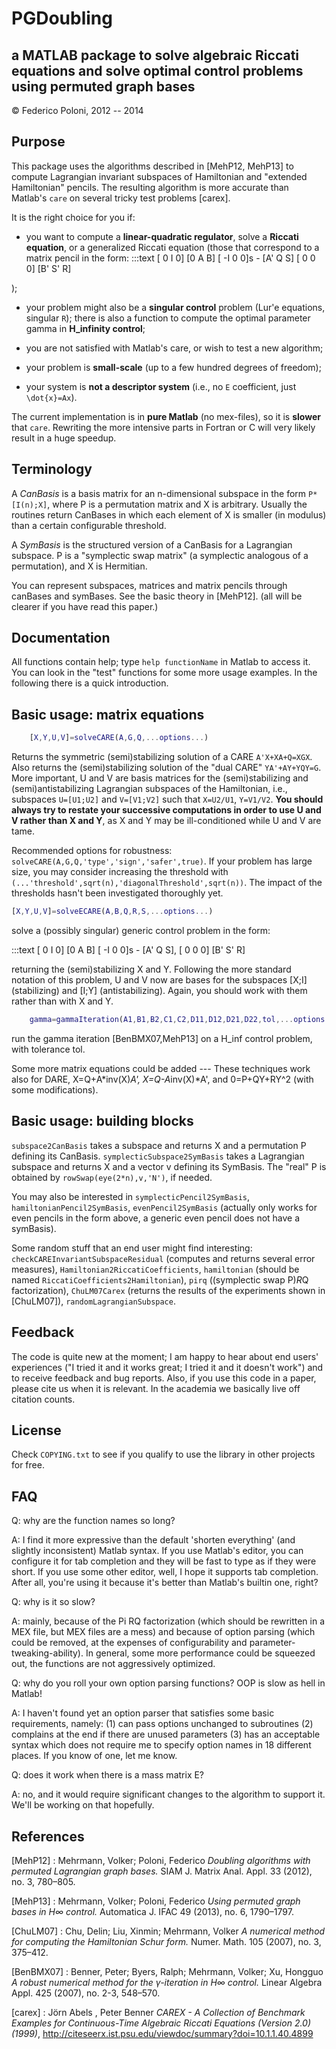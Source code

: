 PGDoubling
====
a MATLAB package to solve algebraic Riccati equations and solve optimal control problems using permuted graph bases
------

&copy; Federico Poloni, 2012 -- 2014

Purpose
------

This package uses the algorithms described in [MehP12, MehP13] to
compute Lagrangian invariant subspaces of Hamiltonian and "extended
Hamiltonian" pencils. The resulting algorithm is more accurate than
Matlab's `care` on several tricky test problems [carex].

It is the right choice for you if: 

* you want to compute a
**linear-quadratic regulator**, solve a **Riccati equation**, or a
generalized Riccati equation (those that correspond to a matrix pencil
in the form:
:::text
    [ 0  I 0]    [0  A  B]
    [ -I 0 0]s - [A' Q  S]
    [ 0  0 0]    [B' S' R]

); 

* your problem might also be a **singular control** problem (Lur'e
equations, singular `R`); there is also a function to compute the
optimal parameter gamma in **H\_infinity control**; 

* you are not
satisfied with Matlab's care, or wish to test a new algorithm; 

* your problem is **small-scale** (up to a few hundred degrees of freedom); 

* your system is **not a descriptor system** (i.e., no `E` coefficient,
just `\dot{x}=Ax`).

The current implementation is in **pure Matlab** (no mex-files), so it
is **slower** that `care`. Rewriting the more intensive parts in Fortran
or C will very likely result in a huge speedup.

Terminology
------

A *CanBasis* is a basis matrix for an n-dimensional subspace in the form
`P*[I(n);X]`, where P is a permutation matrix and X is arbitrary.
Usually the routines return CanBases in which each element of X is
smaller (in modulus) than a certain configurable threshold.

A *SymBasis* is the structured version of a CanBasis for a Lagrangian
subspace. P is a "symplectic swap matrix" (a symplectic analogous of a
permutation), and X is Hermitian.

You can represent subspaces, matrices and matrix pencils through
canBases and symBases. See the basic theory in [MehP12]. (all will be
clearer if you have read this paper.)

Documentation
------

All functions contain help; type `help functionName` in Matlab to access
it. You can look in the "test" functions for some more usage examples.
In the following there is a quick introduction.

Basic usage: matrix equations
------

```matlab
    [X,Y,U,V]=solveCARE(A,G,Q,...options...)
```
Returns the symmetric (semi)stabilizing solution of a CARE
`A'X+XA+Q=XGX`. Also returns the (semi)stabilizing solution of the "dual
CARE" `YA'+AY+YQY=G`. More important, U and V are basis matrices for the
(semi)stabilizing and (semi)antistabilizing Lagrangian subspaces of the
Hamiltonian, i.e., subspaces `U=[U1;U2]` and `V=[V1;V2]` such that
`X=U2/U1`, `Y=V1/V2`. **You should always try to restate your successive
computations in order to use U and V rather than X and Y**, as X and Y
may be ill-conditioned while U and V are tame.

Recommended options for robustness:
`solveCARE(A,G,Q,'type','sign','safer',true)`. If your problem has large
size, you may consider increasing the threshold with
`(...'threshold',sqrt(n),'diagonalThreshold',sqrt(n))`. The impact of
the thresholds hasn't been investigated thoroughly yet.

```matlab
[X,Y,U,V]=solveECARE(A,B,Q,R,S,...options...)
```
solve a (possibly singular) generic control problem in the form:

:::text
    [ 0  I 0]    [0  A  B]
    [ -I 0 0]s - [A' Q  S],
    [ 0  0 0]    [B' S' R]

returning the (semi)stabilizing X and Y. Following the more standard
notation of this problem, U and V now are bases for the subspaces [X;I]
(stabilizing) and [I;Y] (antistabilizing). Again, you should work with
them rather than with X and Y.
```matlab
    gamma=gammaIteration(A1,B1,B2,C1,C2,D11,D12,D21,D22,tol,...options...);
```
run the gamma iteration [BenBMX07,MehP13] on a H\_inf control problem,
with tolerance tol.

Some more matrix equations could be added --- These techniques work also
for DARE, X=Q+A\*inv(X)*A', X=Q-A*inv(X)\*A', and 0=P+QY+RY\^2 (with
some modifications).

Basic usage: building blocks
------

`subspace2CanBasis` takes a subspace and returns X and a permutation P
defining its CanBasis. `symplecticSubspace2SymBasis` takes a Lagrangian
subspace and returns X and a vector v defining its SymBasis. The "real"
P is obtained by `rowSwap(eye(2*n),v,'N')`, if needed.

You may also be interested in `symplecticPencil2SymBasis`,
`hamiltonianPencil2SymBasis`, `evenPencil2SymBasis` (actually only works
for even pencils in the form above, a generic even pencil does not have
a symBasis).

Some random stuff that an end user might find interesting:
`checkCAREInvariantSubspaceResidual` (computes and returns several error
measures), `Hamiltonian2RiccatiCoefficients`, `hamiltonian` (should be
named `RiccatiCoefficients2Hamiltonian`), `pirq` ((symplectic swap
P)*R*Q factorization), `ChuLM07Carex` (returns the results of the
experiments shown in [ChuLM07]), `randomLagrangianSubspace`.

Feedback
------

The code is quite new at the moment; I am happy to hear about end users'
experiences ("I tried it and it works great; I tried it and it doesn't
work") and to receive feedback and bug reports. Also, if you use this
code in a paper, please cite us when it is relevant. In the academia we
basically live off citation counts.

License
------

Check `COPYING.txt` to see if you qualify to use the library in other
projects for free.

FAQ
------

Q: why are the function names so long?

A: I find it more expressive than the default 'shorten everything' (and
slightly inconsistent) Matlab syntax. If you use Matlab's editor, you
can configure it for tab completion and they will be fast to type as if
they were short. If you use some other editor, well, I hope it supports
tab completion. After all, you're using it because it's better than
Matlab's builtin one, right?

Q: why is it so slow?

A: mainly, because of the Pi RQ factorization (which should be rewritten
in a MEX file, but MEX files are a mess) and because of option parsing
(which could be removed, at the expenses of configurability and
parameter-tweaking-ability). In general, some more performance could be
squeezed out, the functions are not aggressively optimized.

Q: why do you roll your own option parsing functions? OOP is slow as
hell in Matlab!

A: I haven't found yet an option parser that satisfies some basic
requirements, namely: (1) can pass options unchanged to subroutines (2)
complains at the end if there are unused parameters (3) has an
acceptable syntax which does not require me to specify option names in
18 different places. If you know of one, let me know.

Q: does it work when there is a mass matrix E?

A: no, and it would require significant changes to the algorithm to
support it. We'll be working on that hopefully.

References
------

[MehP12]
:   Mehrmann, Volker; Poloni, Federico *Doubling algorithms with
    permuted Lagrangian graph bases.* SIAM J. Matrix Anal. Appl. 33
    (2012), no. 3, 780–805.

[MehP13]
:   Mehrmann, Volker; Poloni, Federico *Using permuted graph bases in H∞
    control.* Automatica J. IFAC 49 (2013), no. 6, 1790–1797.

[ChuLM07]
:   Chu, Delin; Liu, Xinmin; Mehrmann, Volker *A numerical method for
    computing the Hamiltonian Schur form.* Numer. Math. 105 (2007), no.
    3, 375–412.

[BenBMX07]
:   Benner, Peter; Byers, Ralph; Mehrmann, Volker; Xu, Hongguo *A robust
    numerical method for the γ-iteration in H∞ control.* Linear Algebra
    Appl. 425 (2007), no. 2-3, 548–570.

[carex]
:   Jörn Abels , Peter Benner *CAREX - A Collection of Benchmark Examples for Continuous-Time Algebraic Riccati Equations (Version 2.0) (1999)*,
    http://citeseerx.ist.psu.edu/viewdoc/summary?doi=10.1.1.40.4899


